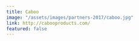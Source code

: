 ```yaml
---
title: Caboo
image: "/assets/images/partners-2017/caboo.jpg"
link: http://cabooproducts.com/
featured: false
---
```


